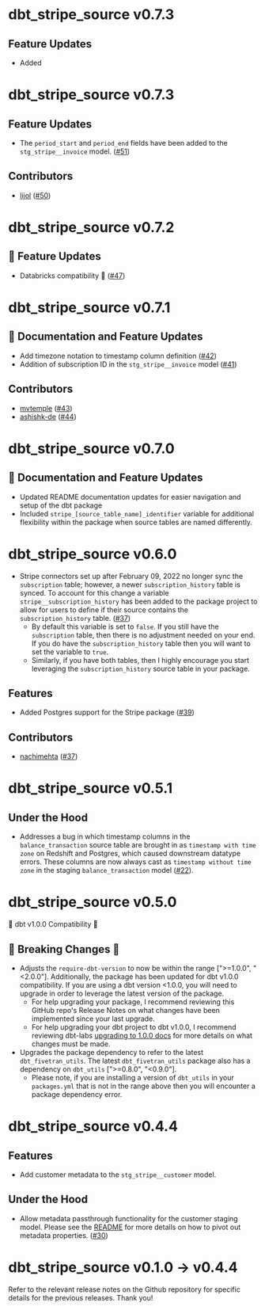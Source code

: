 # dbt_stripe_source v0.7.3
## Feature Updates
- Added 

# dbt_stripe_source v0.7.3
## Feature Updates
- The `period_start` and `period_end` fields have been added to the `stg_stripe__invoice` model. ([#51](https://github.com/fivetran/dbt_stripe_source/pull/51))

## Contributors
- [lijol](https://github.com/lijol) ([#50](https://github.com/fivetran/dbt_stripe_source/pull/51))


# dbt_stripe_source v0.7.2

## 🎉 Feature Updates
- Databricks compatibility 🧱 ([#47](https://github.com/fivetran/dbt_stripe_source/pull/47))
# dbt_stripe_source v0.7.1
## 🎉 Documentation and Feature Updates
- Add timezone notation to timestamp column definition ([#42](https://github.com/fivetran/dbt_stripe_source/pull/42))
- Addition of subscription ID in the `stg_stripe__invoice` model ([#41](https://github.com/fivetran/dbt_stripe_source/pull/41))

## Contributors
- [mvtemple](https://github.com/mvtemple) ([#43](https://github.com/fivetran/dbt_stripe_source/issues/43))
- [ashishk-de](https://github.com/ashishk-de) ([#44](https://github.com/fivetran/dbt_stripe_source/issues/44))

# dbt_stripe_source v0.7.0
## 🎉 Documentation and Feature Updates
- Updated README documentation updates for easier navigation and setup of the dbt package
- Included `stripe_[source_table_name]_identifier` variable for additional flexibility within the package when source tables are named differently.
# dbt_stripe_source v0.6.0
- Stripe connectors set up after February 09, 2022 no longer sync the `subscription` table; however, a newer `subscription_history` table is synced. To account for this change a variable `stripe__subscription_history` has been added to the package project to allow for users to define if their source contains the `subscription_history` table. ([#37](https://github.com/fivetran/dbt_stripe_source/pull/37))
  - By default this variable is set to `false`. If you still have the `subscription` table, then there is no adjustment needed on your end. If you do have the `subscription_history` table then you will want to set the variable to `true`. 
  - Similarly, if you have both tables, then I highly encourage you start leveraging the `subscription_history` source table in your package.

## Features
- Added Postgres support for the Stripe package ([#39](https://github.com/fivetran/dbt_stripe_source/pull/39))

## Contributors
- [nachimehta](https://github.com/nachimehta) ([#37](https://github.com/fivetran/dbt_stripe_source/pull/37))

# dbt_stripe_source v0.5.1

## Under the Hood
- Addresses a bug in which timestamp columns in the `balance_transaction` source table are brought in as `timestamp with time zone` on Redshift and Postgres, which caused downstream datatype errors. These columns are now always cast as `timestamp without time zone` in the staging `balance_transaction` model ([#22](https://github.com/fivetran/dbt_stripe/issues/22)).

# dbt_stripe_source v0.5.0

🎉 dbt v1.0.0 Compatibility 🎉
## 🚨 Breaking Changes 🚨
- Adjusts the `require-dbt-version` to now be within the range [">=1.0.0", "<2.0.0"]. Additionally, the package has been updated for dbt v1.0.0 compatibility. If you are using a dbt version <1.0.0, you will need to upgrade in order to leverage the latest version of the package.
  - For help upgrading your package, I recommend reviewing this GitHub repo's Release Notes on what changes have been implemented since your last upgrade.
  - For help upgrading your dbt project to dbt v1.0.0, I recommend reviewing dbt-labs [upgrading to 1.0.0 docs](https://docs.getdbt.com/docs/guides/migration-guide/upgrading-to-1-0-0) for more details on what changes must be made.
- Upgrades the package dependency to refer to the latest `dbt_fivetran_utils`. The latest `dbt_fivetran_utils` package also has a dependency on `dbt_utils` [">=0.8.0", "<0.9.0"].
  - Please note, if you are installing a version of `dbt_utils` in your `packages.yml` that is not in the range above then you will encounter a package dependency error.

# dbt_stripe_source v0.4.4

## Features
- Add customer metadata to the `stg_stripe__customer` model. 

## Under the Hood
- Allow metadata passthrough functionality for the customer staging model. Please see the [README](https://github.com/fivetran/dbt_stripe_source#pivoting-out-metadata-properties) for more details on how to pivot out metadata properties. ([#30](https://github.com/fivetran/dbt_stripe_source/pull/30))

# dbt_stripe_source v0.1.0 -> v0.4.4
Refer to the relevant release notes on the Github repository for specific details for the previous releases. Thank you!
